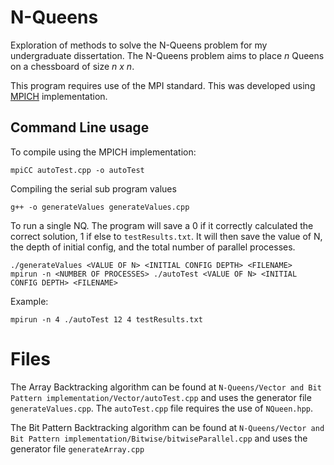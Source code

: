 # N-Queens
Exploration of methods to solve the N-Queens problem for my undergraduate dissertation. The N-Queens problem aims to place *n* Queens on a chessboard of size *n x n*. 

This program requires use of the MPI standard. This was developed using [MPICH](https://www.mpich.org/ "MPICH") implementation.
## Command Line usage
To compile using the MPICH implementation:
```
mpiCC autoTest.cpp -o autoTest 
```
Compiling the serial sub program values
```
g++ -o generateValues generateValues.cpp
```
To run a single NQ.
The program will save a 0 if it correctly calculated the correct solution, 1 if else to `testResults.txt`.
It will then save the value of N, the depth of initial config, and the total number of parallel processes.
```
./generateValues <VALUE OF N> <INITIAL CONFIG DEPTH> <FILENAME>
mpirun -n <NUMBER OF PROCESSES> ./autoTest <VALUE OF N> <INITIAL CONFIG DEPTH> <FILENAME>
```
Example:
```
mpirun -n 4 ./autoTest 12 4 testResults.txt
```
# Files
The Array Backtracking algorithm can be found at `N-Queens/Vector and Bit Pattern implementation/Vector/autoTest.cpp` and uses the generator file `generateValues.cpp`. The `autoTest.cpp` file requires the use of `NQueen.hpp`.

The Bit Pattern Backtracking algorithm can be found at `N-Queens/Vector and Bit Pattern implementation/Bitwise/bitwiseParallel.cpp`  and uses the generator file `generateArray.cpp`

